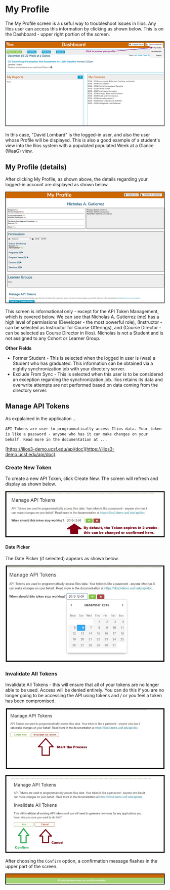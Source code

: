 # My Profile

The My Profile screen is a useful way to troubleshoot issues in Ilios. Any Ilios user can access this information by clicking as shown below. This is on the Dashboard - upper right portion of the screen.

![](../.gitbook/assets/mymatrw1.png)

In this case, "David Lombard" is the logged-in user, and also the user whose Profile will be displayed. This is also a good example of a student's view into the Ilios system with a populated populated Week at a Glance \(WaaG\) view. 

## My Profile \(details\)

After clicking My Profile, as shown above, the details regarding your logged-in account are displayed as shown below.

![](../.gitbook/assets/myprofile1.png)

This screen is informational only - except for the API Token Management, which is covered below. We can see that Nicholas A. Gutierrez \(me\) has a high level of permissions \(Developer - the most powerful role\), \(Instructor - can be selected as Instructor for Course Offerings\), and \(Course Director - can be selected as Course Director in Ilios\). Nicholas is not a Student and is not assigned to any Cohort or Learner Group.

**Other Fields**

* Former Student - This is selected when the logged in user is \(was\) a Student who has graduated.  This information can be obtained via a nightly synchronization job with your directory server.
* Exclude From Sync - This is selected when this user is to be considered an exception regarding the synchronization job. Ilios retains its data and overwrite attempts are not performed based on data coming from the directory server.

## Manage API Tokens

As expalained in the application ...

`API Tokens are user to programmatically access Ilios data. Your token is like a password - anyone who has it can make changes on your behalf. Read more in the documentation at ...`

[https://ilios3-demo.ucsf.edu/api/doc](https://ilios3-demo.ucsf.edu/api/doc).

### Create New Token

To create a new API Token, click Create New. The screen will refresh and display as shown below.

![](../.gitbook/assets/new_token.jpg)

#### Date Picker

The Date Picker \(if selected\) appears as shown below.

![](../.gitbook/assets/new_token_date_picker.jpg)

### Invalidate All Tokens

Invalidate All Tokens - this will ensure that all of your tokens are no longer able to be used. Access will be denied entirely. You can do this if you are no longer going to be accessing the API using tokens and / or you feel a token has been compromised.

![](../.gitbook/assets/invalidate_tokens.jpg)

![](../.gitbook/assets/invalidate_tokens_confirm.jpg)

After choosing the `Confirm` option, a confirmation message flashes in the upper part of the screen.

![](../.gitbook/assets/invalidate_tokens_msg.jpg)

